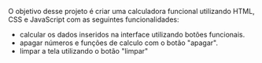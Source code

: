 O objetivo desse projeto é criar uma calculadora funcional utilizando HTML, CSS e JavaScript com as seguintes funcionalidades:
- calcular os dados inseridos na interface utilizando botões funcionais.
- apagar números e funções de calculo com o botão "apagar".
- limpar a tela utilizando o botão "limpar"
